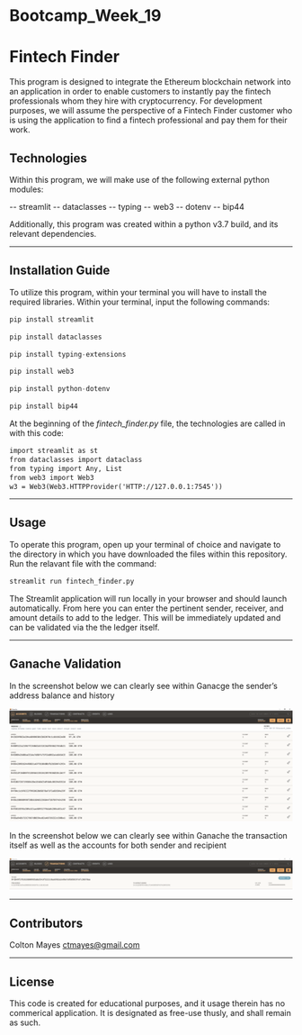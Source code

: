 # Bootcamp_Week_19

# Fintech Finder

This program is designed to integrate the Ethereum blockchain network into an application in order to enable customers to instantly pay the fintech professionals whom they hire with cryptocurrency. For development purposes, we will assume the perspective of a Fintech Finder customer who is using the application to find a fintech professional and pay them for their work.


## Technologies

Within this program, we will make use of the following external python modules:

  -- streamlit
  -- dataclasses
  -- typing
  -- web3
  -- dotenv
  -- bip44
  
  Additionally, this program was created within a python v3.7 build, and its relevant dependencies.

---

## Installation Guide

To utilize this program, within your terminal you will have to install the required libraries. Within your terminal, input the following commands:

```python
pip install streamlit
```

```python
pip install dataclasses
```

```python
pip install typing-extensions
```

```python
pip install web3
```

```python
pip install python-dotenv
```

```python
pip install bip44
```

At the beginning of the *fintech_finder.py* file, the technologies are called in with this code:

```
import streamlit as st
from dataclasses import dataclass
from typing import Any, List
from web3 import Web3
w3 = Web3(Web3.HTTPProvider('HTTP://127.0.0.1:7545'))
```

---

## Usage

To operate this program, open up your terminal of choice and navigate to the directory in which you have downloaded the files within this repository. Run the relavant file with the command: 

```python
streamlit run fintech_finder.py
```  

The Streamlit application will run locally in your browser and should launch automatically. From here you can enter the pertinent sender, receiver, and amount details to add to the ledger. This will be immediately updated and can be validated via the the ledger itself. 

---
## Ganache Validation

In the screenshot below we can clearly see within Ganacge the sender’s address balance and history

![history](/Resources/ganache_accounts.PNG)

In the screenshot below we can clearly see within Ganache the transaction itself as well as the accounts for both sender and recipient

![transaction](/Resources/ganache_trans.PNG)


---

## Contributors

Colton Mayes ctmayes@gmail.com

---

## License

This code is created for educational purposes, and it usage therein has no commerical application. It is designated as free-use thusly, and shall remain as such.